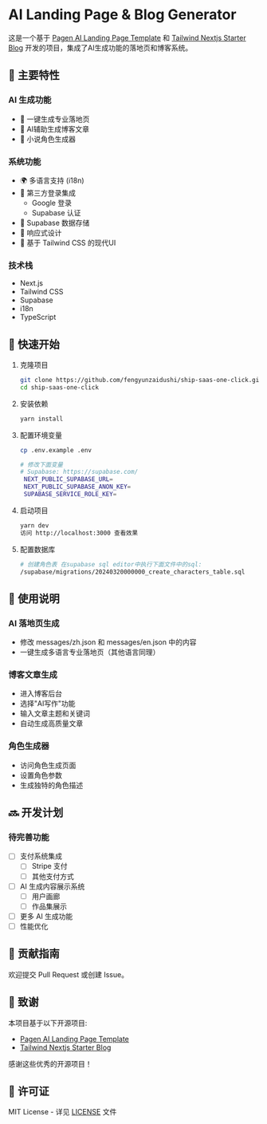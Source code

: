 # AI Landing Page & Blog Generator

这是一个基于 [Pagen AI Landing Page Template](https://github.com/all-in-aigc/pagen-ai-landing-page-template) 和 [Tailwind Nextjs Starter Blog](https://github.com/timlrx/tailwind-nextjs-starter-blog) 开发的项目，集成了AI生成功能的落地页和博客系统。

## 🌟 主要特性

### AI 生成功能
- 🎨 一键生成专业落地页
- 📝 AI辅助生成博客文章
- 👥 小说角色生成器

### 系统功能
- 🌍 多语言支持 (i18n)
- 🔐 第三方登录集成
  - Google 登录
  - Supabase 认证
- 💾 Supabase 数据存储
- 📱 响应式设计
- 🎨 基于 Tailwind CSS 的现代UI

### 技术栈
- Next.js
- Tailwind CSS
- Supabase
- i18n
- TypeScript

## 🚀 快速开始

1. 克隆项目 
   ```bash
   git clone https://github.com/fengyunzaidushi/ship-saas-one-click.git
   cd ship-saas-one-click
   ```
2. 安装依赖 
   ```bash
   yarn install
   ```
3. 配置环境变量
   ```bash
   cp .env.example .env
   
   # 修改下面变量
   # Supabase: https://supabase.com/
    NEXT_PUBLIC_SUPABASE_URL=
    NEXT_PUBLIC_SUPABASE_ANON_KEY=
    SUPABASE_SERVICE_ROLE_KEY=

   ```

4. 启动项目
   ```bash
   yarn dev
   访问 http://localhost:3000 查看效果
   ```
5. 配置数据库
   ```bash
   # 创建角色表 在supabase sql editor中执行下面文件中的sql:
   /supabase/migrations/20240320000000_create_characters_table.sql
   ```



## 📝 使用说明

### AI 落地页生成
- 修改 messages/zh.json 和 messages/en.json 中的内容
- 一键生成多语言专业落地页（其他语言同理）

### 博客文章生成
- 进入博客后台
- 选择"AI写作"功能
- 输入文章主题和关键词
- 自动生成高质量文章

### 角色生成器
- 访问角色生成页面
- 设置角色参数
- 生成独特的角色描述

## 🔜 开发计划

### 待完善功能
- [ ] 支付系统集成
  - [ ] Stripe 支付
  - [ ] 其他支付方式
- [ ] AI 生成内容展示系统
  - [ ] 用户画廊
  - [ ] 作品集展示
- [ ] 更多 AI 生成功能
- [ ] 性能优化

## 🤝 贡献指南

欢迎提交 Pull Request 或创建 Issue。

## 📜 致谢

本项目基于以下开源项目:
- [Pagen AI Landing Page Template](https://github.com/all-in-aigc/pagen-ai-landing-page-template)
- [Tailwind Nextjs Starter Blog](https://github.com/timlrx/tailwind-nextjs-starter-blog)

感谢这些优秀的开源项目！

## 📄 许可证

MIT License - 详见 [LICENSE](LICENSE) 文件